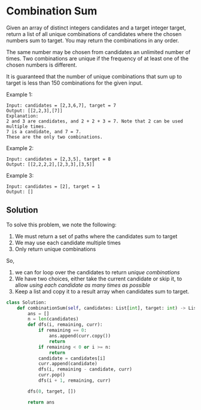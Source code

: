 # Combination Sum

Given an array of distinct integers candidates and a target integer target, return a list of all unique combinations of candidates where the chosen numbers sum to target. You may return the combinations in any order.

The same number may be chosen from candidates an unlimited number of times. Two combinations are unique if the frequency of at least one of the chosen numbers is different.

It is guaranteed that the number of unique combinations that sum up to target is less than 150 combinations for the given input.

Example 1:

```
Input: candidates = [2,3,6,7], target = 7
Output: [[2,2,3],[7]]
Explanation:
2 and 3 are candidates, and 2 + 2 + 3 = 7. Note that 2 can be used multiple times.
7 is a candidate, and 7 = 7.
These are the only two combinations.
```

Example 2:

```
Input: candidates = [2,3,5], target = 8
Output: [[2,2,2,2],[2,3,3],[3,5]]
```

Example 3:

```
Input: candidates = [2], target = 1
Output: []
```

## Solution

To solve this problem, we note the following:

1. We must return a set of paths where the candidates sum to target
2. We may use each candidate multiple times
3. Only return unique combinations

So,
1. we can for loop over the candidates to return *unique combinations*
2. We have two choices, either take the current candidate or skip it, to
   allow *using each candidate as many times as possible*
3. Keep a list and copy it to a result array when candidates sum to
   target.

```python
class Solution:
    def combinationSum(self, candidates: List[int], target: int) -> List[List[int]]:
        ans = []
        n = len(candidates)
        def dfs(i, remaining, curr):
            if remaining == 0:
                ans.append(curr.copy())
                return
            if remaining < 0 or i >= n:
                return
            candidate = candidates[i]
            curr.append(candidate)
            dfs(i, remaining - candidate, curr)
            curr.pop()
            dfs(i + 1, remaining, curr)

        dfs(0, target, [])

        return ans
```
